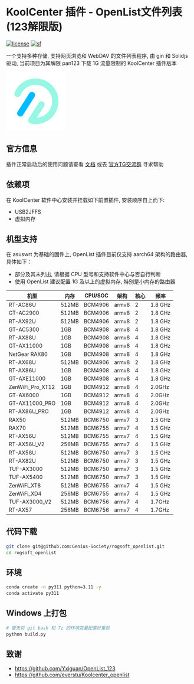 # KoolCenter 插件 - OpenList文件列表 (123解限版)
[![license](https://img.shields.io/github/license/Genius-Society/rogsoft_openlist.svg)](./LICENSE)
[![sf](https://img.shields.io/badge/release-SourceForge-ff6600.svg)](https://sourceforge.net/projects/rogsoft-openlist/files)

一个支持多种存储, 支持网页浏览和 WebDAV 的文件列表程序, 由 gin 和 Solidjs 驱动, 当前项目为其解限 pan123 下载 1G 流量限制的 KoolCenter 插件版本

<a href="https://github.com/Genius-Society/rogsoft_openlist" target="_blank">
    <img src="./openlist/res/icon-openlist.png" style="width: 160px;">
</a>

## 官方信息
插件正常启动后的使用问题请查看 [文档](https://www.oplist.org) 或去 [官方TG交流群](https://t.me/OpenListTeam) 寻求帮助

## 依赖项
在 KoolCenter 软件中心安装并挂载如下前置插件, 安装顺序自上而下:
- USB2JFFS
- 虚拟内存

## 机型支持
在 asuswrt 为基础的固件上, OpenList 插件目前仅支持 aarch64 架构的路由器, 具体如下：
- 部分及其未列出, 请根据 CPU 型号和支持软件中心与否自行判断
- 使用 OpenList 建议配置 1G 及以上的虚拟内存, 特别是小内存的路由器

| 机型             | 内存  | CPU/SOC | 架构  | 核心 | 频率    |
| ---------------- | ----- | ------- | ----- | ---- | ------- |
| RT-AC86U         | 512MB | BCM4906 | armv8 | 2    | 1.8 GHz |
| GT-AC2900        | 512MB | BCM4906 | armv8 | 2    | 1.8 GHz |
| RT-AX92U         | 512MB | BCM4906 | armv8 | 2    | 1.8 GHz |
| GT-AC5300        | 1GB   | BCM4908 | armv8 | 4    | 1.8 GHz |
| RT-AX88U         | 1GB   | BCM4908 | armv8 | 4    | 1.8 GHz |
| GT-AX11000       | 1GB   | BCM4908 | armv8 | 4    | 1.8 GHz |
| NetGear RAX80    | 1GB   | BCM4908 | armv8 | 4    | 1.8 GHz |
| RT-AX68U         | 512MB | BCM4906 | armv8 | 2    | 1.8 GHz |
| RT-AX86U         | 1GB   | BCM4908 | armv8 | 4    | 1.8 GHz |
| GT-AXE11000      | 1GB   | BCM4908 | armv8 | 4    | 1.8 GHz |
| ZenWiFi_Pro_XT12 | 1GB   | BCM4912 | armv8 | 4    | 2.0GHz  |
| GT-AX6000        | 1GB   | BCM4912 | armv8 | 4    | 2.0GHz  |
| GT-AX11000_PRO   | 1GB   | BCM4912 | armv8 | 4    | 2.0GHz  |
| RT-AX86U_PRO     | 1GB   | BCM4912 | armv8 | 4    | 2.0GHz  |
| RAX50            | 512MB | BCM6750 | armv7 | 3    | 1.5 GHz |
| RAX70            | 512MB | BCM6755 | armv7 | 4    | 1.5 GHz |
| RT-AX56U         | 512MB | BCM6755 | armv7 | 4    | 1.5 GHz |
| RT-AX56U_V2      | 256MB | BCM6755 | armv7 | 4    | 1.5 GHz |
| RT-AX58U         | 512MB | BCM6750 | armv7 | 3    | 1.5 GHz |
| RT-AX82U         | 512MB | BCM6750 | armv7 | 3    | 1.5 GHz |
| TUF-AX3000       | 512MB | BCM6750 | armv7 | 3    | 1.5 GHz |
| TUF-AX5400       | 512MB | BCM6750 | armv7 | 3    | 1.5 GHz |
| ZenWiFi_XT8      | 512MB | BCM6755 | armv7 | 4    | 1.5 GHz |
| ZenWiFi_XD4      | 256MB | BCM6755 | armv7 | 4    | 1.5 GHz |
| TUF-AX3000_V2    | 512MB | BCM6756 | armv7 | 4    | 1.7GHz  |
| RT-AX57          | 256MB | BCM6756 | armv7 | 4    | 1.7GHz  |

## 代码下载
```bash
git clone git@github.com:Genius-Society/rogsoft_openlist.git
cd rogsoft_openlist
```

## 环境
```bash
conda create -n py311 python=3.11 -y
conda activate py311
```

## Windows 上打包
```bash
# 要先将 git bash 和 7z 的环境变量配置好重启
python build.py
```

## 致谢
- <https://github.com/Yxiguan/OpenList_123>
- <https://github.com/everstu/Koolcenter_openlist>